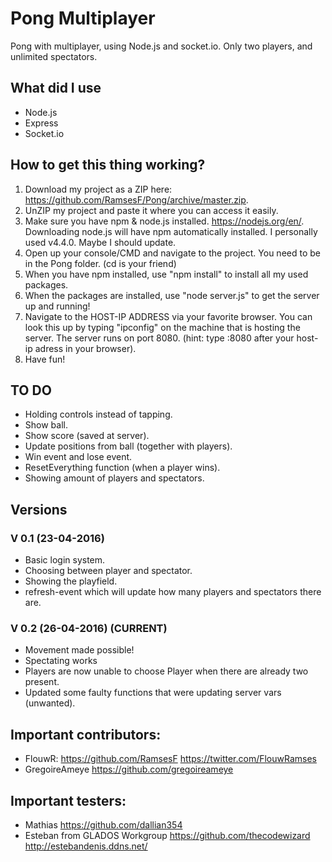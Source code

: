 # Pong Multiplayer
Pong with multiplayer, using Node.js and socket.io. Only two players, and unlimited spectators.

## What did I use
- Node.js
- Express
- Socket.io

## How to get this thing working?
1. Download my project as a ZIP here: https://github.com/RamsesF/Pong/archive/master.zip.
2. UnZIP my project and paste it where you can access it easily.
3. Make sure you have npm & node.js installed. https://nodejs.org/en/. Downloading node.js will have npm automatically installed. I personally used v4.4.0. Maybe I should update.
4. Open up your console/CMD and navigate to the project. You need to be in the Pong folder. (cd is your friend)
5. When you have npm installed, use "npm install" to install all my used packages.
6. When the packages are installed, use "node server.js" to get the server up and running!
7. Navigate to the HOST-IP ADDRESS via your favorite browser. You can look this up by typing "ipconfig" on the machine that is hosting the server. The server runs on port 8080. (hint: type :8080 after your host-ip adress in your browser).
8. Have fun!

## TO DO
- Holding controls instead of tapping.
- Show ball.
- Show score (saved at server).
- Update positions from ball (together with players).
- Win event and lose event.
- ResetEverything function (when a player wins).
- Showing amount of players and spectators.

## Versions
### V 0.1 (23-04-2016) 
- Basic login system.
- Choosing between player and spectator.
- Showing the playfield.
- refresh-event which will update how many players and spectators there are.
 
### V 0.2 (26-04-2016) (CURRENT)
- Movement made possible!
- Spectating works
- Players are now unable to choose Player when there are already two present.
- Updated some faulty functions that were updating server vars (unwanted).

## Important contributors:
- FlouwR: https://github.com/RamsesF https://twitter.com/FlouwRamses
- GregoireAmeye https://github.com/gregoireameye
 

## Important testers:
- Mathias https://github.com/dallian354
- Esteban from GLADOS Workgroup https://github.com/thecodewizard http://estebandenis.ddns.net/
